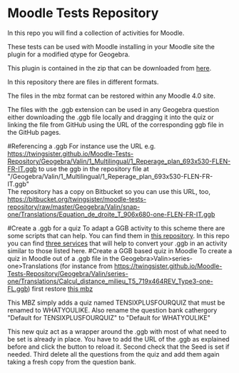 # Moodle Tests Repository
In this repo you will find a collection of activities for Moodle. 

These tests can be used with Moodle installing in your Moodle site the plugin for a modified qtype for Geogebra.

This plugin is contained in  the zip that can be downloaded from 
[here](https://github.com/TWINGSISTER/moodle-qtype_geogebra/archive/refs/heads/twingsisterdev.zip).

In this repository there are files in different formats.

The files in the mbz format can be restored within any Moodle 4.0 site.

The files with the .ggb extension can be used in any Geogebra question either downloading the .ggb file locally and 
dragging it into the quiz or linking the file from GitHub using the URL of the corresponding ggb file in the GitHub pages.

#Referencing a .ggb
For instance use the URL  e.g. https://twingsister.github.io/Moodle-Tests-Repository/Geogebra/Valin/1_Multilingual/1_Reperage_plan_693x530-FLEN-FR-IT.ggb to use the ggb in the repository file at "/Geogebra/Valin/1_Multilingual/1_Reperage_plan_693x530-FLEN-FR-IT.ggb"  
The repository has a copy on Bitbucket so you can use this URL, too,
https://bitbucket.org/twingsister/moodle-tests-repository/raw/master/Geogebra/Valin/snap-one/Translations/Equation_de_droite_T_906x680-one-FLEN-FR-IT.ggb

#Create a .ggb for a quiz
To adapt a GGB activity to this scheme there are some scripts that can help. You can find them in [this repository](https://github.com/TWINGSISTER/GeogebraMultilanguageTranslator). In this repo you can find [three services](https://twingsister.github.io/GeogebraMultilanguageTranslator) that will help to convert your .ggb in an activity similar to those listed here.
#Create a GGB based quiz in Moodle
To create a quiz in Moodle out of a .ggb file in the Geogebra>Valin>series-one>Translations (for instance from https://twingsister.github.io/Moodle-Tests-Repository/Geogebra/Valin/series-one/Translations/Calcul_distance_milieu_T5_719x464REV_Type3-one-FL.ggb) first restore [this mbz](https://twingsister.github.io/Moodle-Tests-Repository/MoodleiQuiz/backup-moodle2-course-14-tobechanger-20230302-1647-nu-nf.mbz) 

This MBZ simply adds a quiz named TENSIXPLUSFOURQUIZ that must be renamed to WHATYOULIKE. Also rename the question bank cathergory "Default for TENSIXPLUSFOURQUIZ" to "Default for WHATYOULIKE"

This new quiz act as a wrapper around the .ggb with most of what need to be set is already in place. You have to add  the URL of the .ggb as explained before and click the button to reload it. Second check that the Seed is set if needed. Third delete all the questions from the quiz and add them again taking a fresh copy from the question bank. 